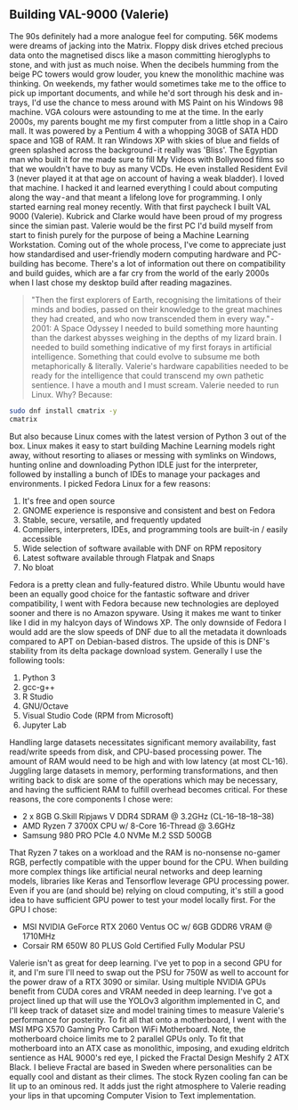 ## Building VAL-9000 (Valerie)
The 90s definitely had a more analogue feel for computing. 56K modems were dreams of jacking into the Matrix. Floppy disk drives etched precious data onto the magnetised discs like a mason committing hieroglyphs to stone, and with just as much noise. When the decibels humming from the beige PC towers would grow louder, you knew the monolithic machine was thinking.
On weekends, my father would sometimes take me to the office to pick up important documents, and while he'd sort through his desk and in-trays, I'd use the chance to mess around with MS Paint on his Windows 98 machine. VGA colours were astounding to me at the time.
In the early 2000s, my parents bought me my first computer from a little shop in a Cairo mall. It was powered by a Pentium 4 with a whopping 30GB of SATA HDD space and 1GB of RAM. It ran Windows XP with skies of blue and fields of green splashed across the background - it really was 'Bliss'.
The Egyptian man who built it for me made sure to fill My Videos with Bollywood films so that we wouldn't have to buy as many VCDs. He even installed Resident Evil 3 (never played it at that age on account of having a weak bladder).
I loved that machine.
I hacked it and learned everything I could about computing along the way - and that meant a lifelong love for programming.
I only started earning real money recently. With that first paycheck I built VAL 9000 (Valerie). Kubrick and Clarke would have been proud of my progress since the simian past.
Valerie would be the first PC I'd build myself from start to finish purely for the purpose of being a Machine Learning Workstation.
Coming out of the whole process, I've come to appreciate just how standardised and user-friendly modern computing hardware and PC-building has become. There's a lot of information out there on compatibility and build guides, which are a far cry from the world of the early 2000s when I last chose my desktop build after reading magazines.
> "Then the first explorers of Earth, recognising the limitations of their minds and bodies, passed on their knowledge to the great machines they had created, and who now transcended them in every way." - 2001: A Space Odyssey
I needed to build something more haunting than the darkest abysses weighing in the depths of my lizard brain. I needed to build something indicative of my first forays in artificial intelligence. Something that could evolve to subsume me both metaphorically & literally. Valerie's hardware capabilities needed to be ready for the intelligence that could transcend my own pathetic sentience. I have a mouth and I must scream.
Valerie needed to run Linux.
Why? Because:
```bash
sudo dnf install cmatrix -y
cmatrix
```
But also because Linux comes with the latest version of Python 3 out of the box. Linux makes it easy to start building Machine Learning models right away, without resorting to aliases or messing with symlinks on Windows, hunting online and downloading Python IDLE just for the interpreter, followed by installing a bunch of IDEs to manage your packages and environments.
I picked Fedora Linux for a few reasons:
1. It's free and open source
2. GNOME experience is responsive and consistent and best on Fedora
3. Stable, secure, versatile, and frequently updated
4. Compilers, interpreters, IDEs, and programming tools are built-in / easily accessible
5. Wide selection of software available with DNF on RPM repository
6. Latest software available through Flatpak and Snaps
7. No bloat

Fedora is a pretty clean and fully-featured distro. While Ubuntu would have been an equally good choice for the fantastic software and driver compatibility, I went with Fedora because new technologies are deployed sooner and there is no Amazon spyware. Using it makes me want to tinker like I did in my halcyon days of Windows XP.
The only downside of Fedora I would add are the slow speeds of DNF due to all the metadata it downloads compared to APT on Debian-based distros. The upside of this is DNF's stability from its delta package download system.
Generally I use the following tools:
1. Python 3
2. gcc-g++
3. R Studio
4. GNU/Octave
5. Visual Studio Code (RPM from Microsoft)
6. Jupyter Lab

Handling large datasets necessitates significant memory availability, fast read/write speeds from disk, and CPU-based processing power. The amount of RAM would need to be high and with low latency (at most CL-16).
Juggling large datasets in memory, performing transformations, and then writing back to disk are some of the operations which may be necessary, and having the sufficient RAM to fulfill overhead becomes critical. For these reasons, the core components I chose were:
- 2 x 8GB G.Skill Ripjaws V DDR4 SDRAM @ 3.2GHz (CL-16–18–18–38)
- AMD Ryzen 7 3700X CPU w/ 8-Core 16-Thread @ 3.6GHz
- Samsung 980 PRO PCIe 4.0 NVMe M.2 SSD 500GB

That Ryzen 7 takes on a workload and the RAM is no-nonsense no-gamer RGB, perfectly compatible with the upper bound for the CPU.
When building more complex things like artificial neural networks and deep learning models, libraries like Keras and Tensorflow leverage GPU processing power. Even if you are (and should be) relying on cloud computing, it's still a good idea to have sufficient GPU power to test your model locally first. For the GPU I chose:
- MSI NVIDIA GeForce RTX 2060 Ventus OC w/ 6GB GDDR6 VRAM @ 1710MHz
- Corsair RM 650W 80 PLUS Gold Certified Fully Modular PSU

Valerie isn't as great for deep learning. I've yet to pop in a second GPU for it, and I'm sure I'll need to swap out the PSU for 750W as well to account for the power draw of a RTX 3090 or similar. Using multiple NVIDIA GPUs benefit from CUDA cores and VRAM needed in deep learning.
I've got a project lined up that will use the YOLOv3 algorithm implemented in C, and I'll keep track of dataset size and model training times to measure Valerie's performance for posterity.
To fit all that onto a motherboard, I went with the MSI MPG X570 Gaming Pro Carbon WiFi Motherboard. Note, the motherboard choice limits me to 2 parallel GPUs only.
To fit that motherboard into an ATX case as monolithic, imposing, and exuding eldritch sentience as HAL 9000's red eye, I picked the Fractal Design Meshify 2 ATX Black. I believe Fractal are based in Sweden where personalities can be equally cool and distant as their climes.
The stock Ryzen cooling fan can be lit up to an ominous red. It adds just the right atmosphere to Valerie reading your lips in that upcoming Computer Vision to Text implementation.
